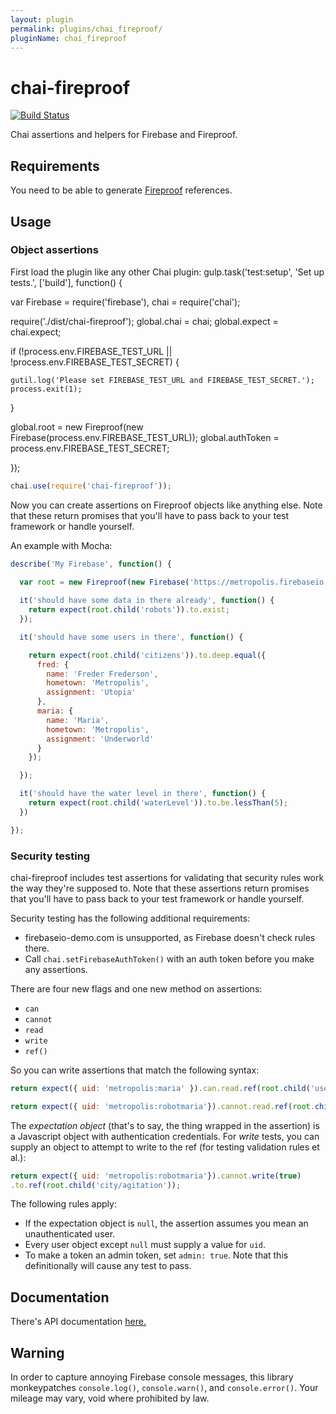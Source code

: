 ```yaml
---
layout: plugin
permalink: plugins/chai_fireproof/
pluginName: chai_fireproof
---
```


chai-fireproof
==============

[![Build Status](https://travis-ci.org/casetext/chai-fireproof.svg?branch=master)](https://travis-ci.org/casetext/chai-fireproof)

Chai assertions and helpers for Firebase and Fireproof.

## Requirements
You need to be able to generate [Fireproof](https://github.com/casetext/fireproof) references.

## Usage

### Object assertions

First load the plugin like any other Chai plugin:
gulp.task('test:setup', 'Set up tests.', ['build'], function() {


  var Firebase = require('firebase'),
    chai = require('chai');

  require('./dist/chai-fireproof');
  global.chai = chai;
  global.expect = chai.expect;

  if (!process.env.FIREBASE_TEST_URL || !process.env.FIREBASE_TEST_SECRET) {

    gutil.log('Please set FIREBASE_TEST_URL and FIREBASE_TEST_SECRET.');
    process.exit(1);

  }

  global.root = new Fireproof(new Firebase(process.env.FIREBASE_TEST_URL));
  global.authToken = process.env.FIREBASE_TEST_SECRET;

});


```javascript
chai.use(require('chai-fireproof'));
```

Now you can create assertions on Fireproof objects like anything else.
Note that these return promises that you'll have to pass back to your test framework
or handle yourself.

An example with Mocha:
```javascript
describe('My Firebase', function() {
  
  var root = new Fireproof(new Firebase('https://metropolis.firebaseio.com'));

  it('should have some data in there already', function() {
    return expect(root.child('robots')).to.exist;
  });

  it('should have some users in there', function() {

    return expect(root.child('citizens')).to.deep.equal({
      fred: {
        name: 'Freder Frederson',
        hometown: 'Metropolis',
        assignment: 'Utopia'
      },
      maria: {
        name: 'Maria',
        hometown: 'Metropolis',
        assignment: 'Underworld'
      }
    });

  });

  it('should have the water level in there', function() {
    return expect(root.child('waterLevel')).to.be.lessThan(5);
  })

});
```

### Security testing

chai-fireproof includes test assertions for validating that security rules work
the way they're supposed to. Note that these assertions return promises that
you'll have to pass back to your test framework or handle yourself.

Security testing has the following additional requirements:
- firebaseio-demo.com is unsupported, as Firebase doesn't check rules there.
- Call ```chai.setFirebaseAuthToken()``` with an auth token before you make any assertions.

There are four new flags and one new method on assertions:
- ```can```
- ```cannot```
- ```read```
- ```write```
- ```ref()```

So you can write assertions that match the following syntax: 

```javascript
return expect({ uid: 'metropolis:maria' }).can.read.ref(root.child('users/maria'));
```

```javascript
return expect({ uid: 'metropolis:robotmaria'}).cannot.read.ref(root.child('users/maria'));
```

The _expectation object_ (that's to say, the thing wrapped in the assertion) is a
Javascript object with authentication credentials. For _write_ tests, you can supply
an object to attempt to write to the ref (for testing validation rules et al.):

```javascript
return expect({ uid: 'metropolis:robotmaria'}).cannot.write(true)
.to.ref(root.child('city/agitation'));
```

The following rules apply:
- If the expectation object is ```null```, the assertion assumes you mean an unauthenticated user.
- Every user object except ```null``` must supply a value for ```uid```.
- To make a token an admin token, set ```admin: true```. Note that this definitionally will cause
any test to pass.


## Documentation
There's API documentation [here.](https://github.com/casetext/chai-fireproof/blob/master/api.md)

## Warning

In order to capture annoying Firebase console messages, this library monkeypatches
```console.log()```, ```console.warn()```, and ```console.error()```. Your
mileage may vary, void where prohibited by law.
